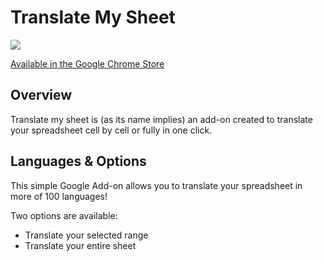 # Translate My Sheet

<img src="/img/little_icon440_280_v3.png" />

[Available in the Google Chrome Store](https://chrome.google.com/webstore/detail/translate-my-sheet/ikbffjfknllcipddomhgdhcedikhiaga)

## Overview

Translate my sheet is (as its name implies) an add-on created to translate your spreadsheet cell by cell or fully in one click.

## Languages & Options

This simple Google Add-on allows you to translate your spreadsheet in more of 100 languages!

Two options are available:  

 - Translate your selected range
 - Translate your entire sheet

